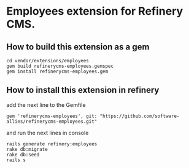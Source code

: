 # Employees extension for Refinery CMS.

## How to build this extension as a gem

    cd vendor/extensions/employees
    gem build refinerycms-employees.gemspec
    gem install refinerycms-employees.gem

## How to install this extension in refinery

add the next line to the Gemfile

    gem 'refinerycms-employees', git: "https://github.com/software-allies/refinerycms-employees.git"

and run the next lines in console

    rails generate refinery:employees
    rake db:migrate
    rake db:seed
    rails s